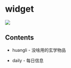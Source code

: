 # widget

[![](https://data.jsdelivr.com/v1/package/gh/arknightscommunity/widget/badge)](https://www.jsdelivr.com/package/gh/arknightscommunity/widget)

## Contents

- huangli - 没啥用的玄学物品

- daily - 每日信息
